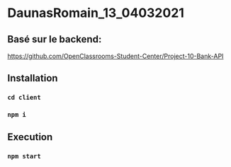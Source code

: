 # DaunasRomain_13_04032021

## Basé sur le backend:
https://github.com/OpenClassrooms-Student-Center/Project-10-Bank-API

## Installation

### `cd client`

### `npm i`

## Execution

### `npm start`
